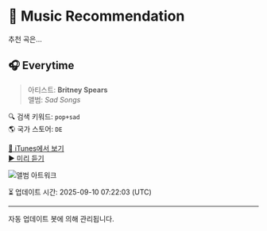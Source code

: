 
# 🎵 Music Recommendation

추천 곡은...

## 🎧 Everytime  
> 아티스트: **Britney Spears**  
> 앨범: _Sad Songs_  

🔍 검색 키워드: `pop+sad`  
🌎 국가 스토어: `DE`

[🔗 iTunes에서 보기](https://music.apple.com/de/album/everytime/904438715?i=904443894&uo=4)  
[▶️ 미리 듣기](https://audio-ssl.itunes.apple.com/itunes-assets/AudioPreview116/v4/83/30/2a/83302a0b-4f95-695f-a700-8e4cb88dd2c1/mzaf_1583508262968311157.plus.aac.p.m4a)

![앨범 아트워크](https://is1-ssl.mzstatic.com/image/thumb/Music126/v4/06/dd/3c/06dd3cb9-882f-7e81-d0b6-c009d65adc2f/886444772556.jpg/100x100bb.jpg)

⏳ 업데이트 시간: 2025-09-10 07:22:03 (UTC)

---
자동 업데이트 봇에 의해 관리됩니다.
